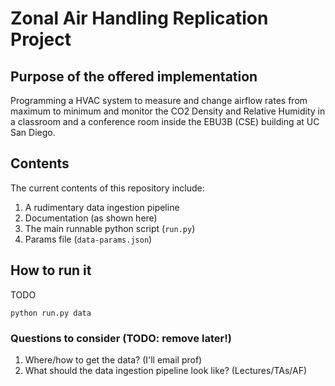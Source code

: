 # Zonal Air Handling Replication Project

## Purpose of the offered implementation
Programming a HVAC system to measure and change airflow rates from maximum to minimum and monitor the CO2 Density and Relative Humidity in a classroom and a conference room inside the EBU3B (CSE) building at UC San Diego.

## Contents
The current contents of this repository include:
1. A rudimentary data ingestion pipeline
2. Documentation (as shown here)
3. The main runnable python script (`run.py`)
4. Params file (`data-params.json`)

## How to run it
TODO

`python run.py data`

### Questions to consider (TODO: remove later!)
1. Where/how to get the data? (I'll email prof)
2. What should the data ingestion pipeline look like? (Lectures/TAs/AF)
